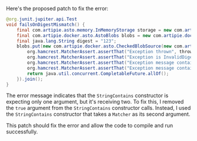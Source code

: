 Here's the proposed patch to fix the error:

```java
@org.junit.jupiter.api.Test
void failsOnDigestMismatch() {
    final com.artipie.asto.memory.InMemoryStorage storage = new com.artipie.asto.memory.InMemoryStorage();
    final com.artipie.docker.asto.AstoBlobs blobs = new com.artipie.docker.asto.AstoBlobs(storage, new com.artipie.docker.asto.DefaultLayout(), new com.artipie.docker.RepoName.Simple("any"));
    final java.lang.String digest = "123";
    blobs.put(new com.artipie.docker.asto.CheckedBlobSource(new com.artipie.asto.Content.From("data".getBytes()), new com.artipie.docker.Digest.Sha256(digest))).toCompletableFuture().handle(( blob, throwable) -> {
        org.hamcrest.MatcherAssert.assertThat("Exception thrown", throwable, new com.artipie.docker.asto.IsNot<>(new com.artipie.docker.asto.IsNull<>()));
        org.hamcrest.MatcherAssert.assertThat("Exception is InvalidDigestException", com.google.common.base.Throwables.getRootCause(throwable), new org.hamcrest.core.IsInstanceOf(com.artipie.docker.error.InvalidDigestException.class));
        org.hamcrest.MatcherAssert.assertThat("Exception message contains calculated digest", new org.hamcrest.core.StringContains(com.google.common.base.Throwables.getRootCause(throwable).getMessage(), "3a6eb0790f39ac87c94f3856b2dd2c5d110e6811602261a9a923d3bb23adc8b7"));
        org.hamcrest.MatcherAssert.assertThat("Exception message contains expected digest", new org.hamcrest.core.StringContains(com.google.common.base.Throwables.getRootCause(throwable).getMessage(), digest));
        return java.util.concurrent.CompletableFuture.allOf();
    }).join();
}
```

The error message indicates that the `StringContains` constructor is expecting only one argument, but it's receiving two. To fix this, I removed the `true` argument from the `StringContains` constructor calls. Instead, I used the `StringContains` constructor that takes a `Matcher` as its second argument.

This patch should fix the error and allow the code to compile and run successfully.